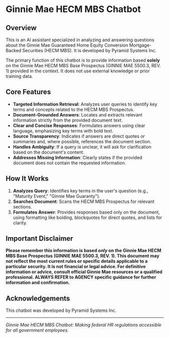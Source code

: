# Ginnie Mae HECM MBS Chatbot

## Overview

This is an AI assistant specialized in analyzing and answering questions about the Ginnie Mae Guaranteed Home Equity Conversion Mortgage-Backed Securities (HECM MBS). It is developed by Pyramid Systems Inc.

The primary function of this chatbot is to provide information based **solely** on the Ginnie Mae HECM MBS Base Prospectus (GINNIE MAE 5500.3, REV. 1) provided in the context. It does not use external knowledge or prior training data.

## Core Features

-   **Targeted Information Retrieval**: Analyzes user queries to identify key terms and concepts related to the HECM MBS Prospectus.
-   **Document-Grounded Answers**: Locates and extracts relevant information strictly from the provided document text.
-   **Clear and Concise Responses**: Formulates answers using clear language, emphasizing key terms with bold text.
-   **Source Transparency**: Indicates if answers are direct quotes or summaries and, where possible, references the document section.
-   **Handles Ambiguity**: If a query is unclear, it will ask for clarification based on the document's content.
-   **Addresses Missing Information**: Clearly states if the provided document does not contain the requested information.

## How It Works

1.  **Analyzes Query**: Identifies key terms in the user's question (e.g., "Maturity Event," "Ginnie Mae Guaranty").
2.  **Searches Document**: Scans the HECM MBS Prospectus for relevant sections.
3.  **Formulates Answer**: Provides responses based only on the document, using formatting like bolding, blockquotes for direct quotes, and lists for clarity.

## Important Disclaimer

**Please remember this information is based *only* on the Ginnie Mae HECM MBS Base Prospectus (GINNIE MAE 5500.3, REV. 1). This document may not reflect the most current rules or specific details applicable to a particular security. It is not financial or legal advice. For definitive information or advice, consult official Ginnie Mae resources or a qualified professional. ALWAYS REFER to AGENCY specific guidance for further information and confirmation.**

## Acknowledgements

This chatbot was developed by Pyramid Systems Inc.

---

*Ginnie Mae HECM MBS Chatbot: Making federal HR regulations accessible for all government employees.*
